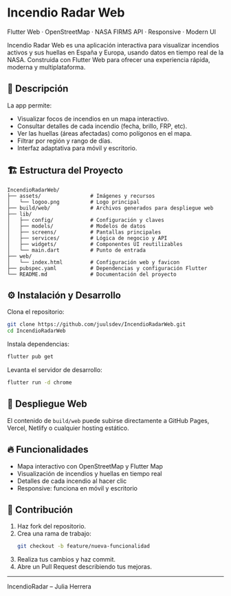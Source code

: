 
# Incendio Radar Web


Flutter Web · OpenStreetMap · NASA FIRMS API · Responsive · Modern UI

Incendio Radar Web es una aplicación interactiva para visualizar incendios activos y sus huellas en España y Europa, usando datos en tiempo real de la NASA. Construida con Flutter Web para ofrecer una experiencia rápida, moderna y multiplataforma.

## 📱 Descripción

La app permite:
- Visualizar focos de incendios en un mapa interactivo.
- Consultar detalles de cada incendio (fecha, brillo, FRP, etc).
- Ver las huellas (áreas afectadas) como polígonos en el mapa.
- Filtrar por región y rango de días.
- Interfaz adaptativa para móvil y escritorio.

## 🏗️ Estructura del Proyecto

```
IncendioRadarWeb/
├── assets/                # Imágenes y recursos
│   └── logoo.png          # Logo principal
├── build/web/             # Archivos generados para despliegue web
├── lib/
│   ├── config/            # Configuración y claves
│   ├── models/            # Modelos de datos
│   ├── screens/           # Pantallas principales
│   ├── services/          # Lógica de negocio y API
│   ├── widgets/           # Componentes UI reutilizables
│   └── main.dart          # Punto de entrada
├── web/
│   └── index.html         # Configuración web y favicon
├── pubspec.yaml           # Dependencias y configuración Flutter
└── README.md              # Documentación del proyecto
```

## ⚙️ Instalación y Desarrollo

Clona el repositorio:
```sh
git clone https://github.com/juulsdev/IncendioRadarWeb.git
cd IncendioRadarWeb
```
Instala dependencias:
```sh
flutter pub get
```
Levanta el servidor de desarrollo:
```sh
flutter run -d chrome
```

## 🚀 Despliegue Web

El contenido de `build/web` puede subirse directamente a GitHub Pages, Vercel, Netlify o cualquier hosting estático.

## 🔥 Funcionalidades
- Mapa interactivo con OpenStreetMap y Flutter Map
- Visualización de incendios y huellas en tiempo real
- Detalles de cada incendio al hacer clic
- Responsive: funciona en móvil y escritorio

## 🤝 Contribución
1. Haz fork del repositorio.
2. Crea una rama de trabajo:
   ```sh
   git checkout -b feature/nueva-funcionalidad
   ```
3. Realiza tus cambios y haz commit.
4. Abre un Pull Request describiendo tus mejoras.

---
IncendioRadar – Julia Herrera
